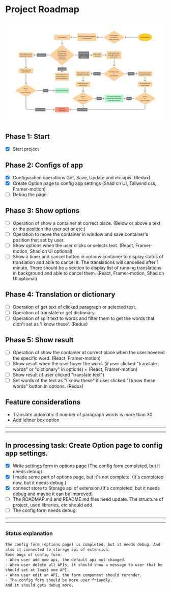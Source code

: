 # Project Roadmap

![How it works](./public/Flowchart.png)

## Phase 1: Start

- [x] Start project

## Phase 2: Configs of app

- [x] Configuration operations Get, Save, Update and etc apis. (Redux)
- [x] Create Option page to config app settings (Shad cn UI, Tailwind css, Framer-motion)
- [ ] Debug the page

## Phase 3: Show options

- [ ] Operation of show a container at correct place. (Below or above a text or the position the user set or etc.)
- [ ] Operation to move the container in window and save container's position that set by user.
- [ ] Show options when the user clicks or selects text. (React, Framer-motion, Shad cn UI optional)
- [ ] Show a timer and cancel button in options container to display status of translation and able to cancel it. The translations will cancelled after 1 minute. There should be a section to display list of running translations in background and able to cancel them. (React, Framer-motion, Shad cn UI optional)

## Phase 4: Translation or dictionary

- [ ] Operation of get text of clicked paragraph or selected text.
- [ ] Operation of translate or get dictionary.
- [ ] Operation of split text to words and filter them to get the words that didn't set as 'I know these'. (Redux)

## Phase 5: Show result

- [ ] Operation of show the container at correct place when the user hovered the specific word. (React, Framer-motion)
- [ ] Show result when the user hover the word. (if user clicked "translate words" or "dictionary" in options) + (React, Framer-motion)
- [ ] Show result (if user clicked "translate text")
- [ ] Set words of the text as "I know these" if user clicked "I know these words" button in options. (Redux)

## Feature considerations

- Translate automatic if number of paragraph words is more than 30
- Add leitner box option

---

---

## In processing task: Create Option page to config app settings.


- [x] Write settings form in options page (The config form completed, but it needs debug)
- [x] I made some part of options page, but it's not complete. (It's completed now, but it needs debug.)
- [x] connect store to Storage api of extension.(It's completed, but it needs debug and maybe it can be improved)
- [ ] The ROADMAP.md and README.md files need update. The structure of project, used libraries, etc should add.
- [ ] The config form needs debug. 

---

---

### Status explanation

    The config form (options page) is completed, but it needs debug. And also it connected to storage api of extension.
    Some bugs of config form:
    - When user add new api, the default api not changed.
    - When user delete all APIs, it should show a message to user that he should set at least one API.
    - When user edit an API, the form component should rerender.
    - The config form should be more user friendly.
    And it should gets debug more.
